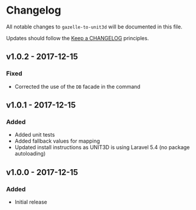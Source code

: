 # Changelog

All notable changes to `gazelle-to-unit3d` will be documented in this file.

Updates should follow the [Keep a CHANGELOG](http://keepachangelog.com/) principles.

## v1.0.2 - 2017-12-15

### Fixed
- Corrected the use of the `DB` facade in the command

## v1.0.1 - 2017-12-15

### Added
- Added unit tests
- Added fallback values for mapping
- Updated install instructions as UNIT3D is using Laravel 5.4 (no package autoloading)

## v1.0.0 - 2017-12-15

### Added
- Initial release
